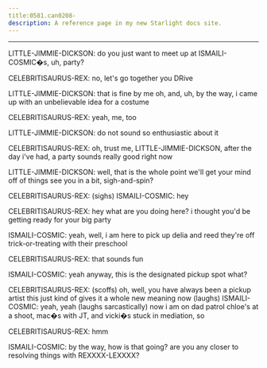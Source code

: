 ```yaml
---
title:0581.can0208-
description: A reference page in my new Starlight docs site.
---
```

----- 
LITTLE-JIMMIE-DICKSON: do you just want to meet up at ISMAILI-COSMIC�s, uh, party? 
 
CELEBRITISAURUS-REX: no, let's go together
 you DRive
 
LITTLE-JIMMIE-DICKSON: that is fine by me
 oh, and, uh, by the way, i came up with an 
unbelievable idea for a costume
 
CELEBRITISAURUS-REX: yeah, me, too
 
LITTLE-JIMMIE-DICKSON: do not sound so enthusiastic about it
 
CELEBRITISAURUS-REX: oh, trust me, LITTLE-JIMMIE-DICKSON, after the day i've had, a party sounds really 
good right now
 
LITTLE-JIMMIE-DICKSON: well, that is the whole point
 we'll get your mind off of things
 see 
you in a bit, sigh-and-spin? 
 
CELEBRITISAURUS-REX: (sighs) 
ISMAILI-COSMIC: hey
 
CELEBRITISAURUS-REX: hey
 what are you doing here? 
 i thought you'd be getting ready for your 
big party
 
ISMAILI-COSMIC: yeah, well, i am here to pick up delia and reed
 they're off 
trick-or-treating with their preschool
 
CELEBRITISAURUS-REX: that sounds fun
 
ISMAILI-COSMIC: yeah
 anyway, this is the designated pickup spot
 what? 
 
CELEBRITISAURUS-REX: (scoffs) oh, well, you have always been a pickup artist
 this just kind 
of gives it a whole new meaning now
 (laughs) 
ISMAILI-COSMIC: yeah, yeah
 (laughs sarcastically) now i am on dad patrol
 chloe's at a 
shoot, mac�s with JT, and vicki�s stuck in mediation, so


 
CELEBRITISAURUS-REX: hmm
 
ISMAILI-COSMIC: by the way, how is that going? 
 are you any closer to resolving things 
with REXXXX-LEXXXX? 
 
